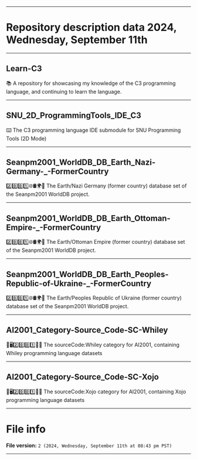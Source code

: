 
***

# Repository description data 2024, Wednesday, September 11th

---

## Learn-C3

📚️ A repository for showcasing my knowledge of the C3 programming language, and continuing to learn the language. 

---

## SNU_2D_ProgrammingTools_IDE_C3

⌨️ The C3 programming language IDE submodule for SNU Programming Tools (2D Mode)

---

## Seanpm2001_WorldDB_DB_Earth_Nazi-Germany-_-FormerCountry

2️⃣️0️⃣️0️⃣️1️⃣️🌐️🛢️🌍️🏴️ The Earth/Nazi Germany (former country) database set of the Seanpm2001 WorldDB project.

---

## Seanpm2001_WorldDB_DB_Earth_Ottoman-Empire-_-FormerCountry

2️⃣️0️⃣️0️⃣️1️⃣️🌐️🛢️🌍️🏴️ The Earth/Ottoman Empire (former country) database set of the Seanpm2001 WorldDB project.

---

## Seanpm2001_WorldDB_DB_Earth_Peoples-Republic-of-Ukraine-_-FormerCountry

2️⃣️0️⃣️0️⃣️1️⃣️🌐️🛢️🌍️🏴️ The Earth/Peoples Republic of Ukraine (former country) database set of the Seanpm2001 WorldDB project.

---

## AI2001_Category-Source_Code-SC-Whiley

🧠️🖥️2️⃣️0️⃣️0️⃣️1️⃣️💾️📜️ The sourceCode:Whiley category for AI2001, containing Whiley programming language datasets

---

## AI2001_Category-Source_Code-SC-Xojo

🧠️🖥️2️⃣️0️⃣️0️⃣️1️⃣️💾️📜️ The sourceCode:Xojo category for AI2001, containing Xojo programming language datasets

***

# File info

**File version:** `2 (2024, Wednesday, September 11th at 08:43 pm PST)`

***

